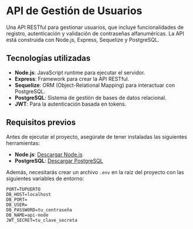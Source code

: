 # API de Gestión de Usuarios

Una API RESTful para gestionar usuarios, que incluye funcionalidades de registro, autenticación y validación de contraseñas alfanuméricas. La API está construida con Node.js, Express, Sequelize y PostgreSQL.

## Tecnologías utilizadas

- **Node.js**: JavaScript runtime para ejecutar el servidor.
- **Express**: Framework para crear la API RESTful.
- **Sequelize**: ORM (Object-Relational Mapping) para interactuar con PostgreSQL.
- **PostgreSQL**: Sistema de gestión de bases de datos relacional.
- **JWT**: Para la autenticación basada en tokens.

## Requisitos previos

Antes de ejecutar el proyecto, asegúrate de tener instaladas las siguientes herramientas:

- **Node.js**: [Descargar Node.js](https://nodejs.org/)
- **PostgreSQL**: [Descargar PostgreSQL](https://www.postgresql.org/)

Además, necesitarás crear un archivo `.env` en la raíz del proyecto con las siguientes variables de entorno:

```plaintext
PORT=TUPUERTO
DB_HOST=localhost
DB_PORT=
DB_USER=
DB_PASSWORD=tu_contraseña
DB_NAME=api-node
JWT_SECRET=tu_clave_secreta
